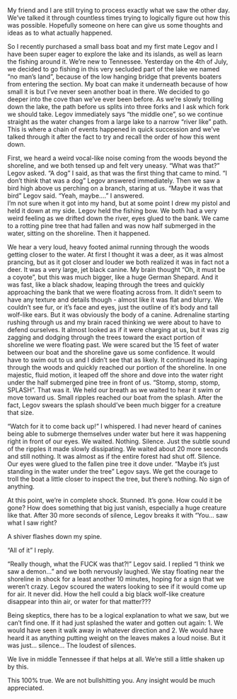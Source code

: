 My friend and I are still trying to process exactly what we saw the other day. We’ve talked it through countless times trying to logically figure out how this was possible. Hopefully someone on here can give us some thoughts and ideas as to what actually happened. 

So I recently purchased a small bass boat and my first mate Legov and I have been super eager to explore the lake and its islands, as well as learn the fishing around it. We’re new to Tennessee. Yesterday on the 4th of July, we decided to go fishing in this very secluded part of the lake we named “no man’s land”, because of the low hanging bridge that prevents boaters from entering the section. My boat can make it underneath because of how small it is but I’ve never seen another boat in there. We decided to go deeper into the cove than we’ve ever been before. As we’re slowly trolling down the lake, the path before us splits into three forks and I ask which fork we should take. Legov immediately says “the middle one”, so we continue straight as the water changes from a large lake to a narrow “river like” path.  
This is where a chain of events happened in quick succession and we’ve talked through it after the fact to try and recall the order of how this went down.  

First, we heard a weird vocal-like noise coming from the woods beyond the shoreline, and we both tensed up and felt very uneasy. “What was that?” Legov asked.  “A dog” I said, as that was the first thing that came to mind. “I don’t think that was a dog” Legov answered immediately. Then we saw a bird high above us perching on a branch, staring at us. “Maybe it was that bird” Legov said. “Yeah, maybe….” I answered.  
I’m not sure when it got into my hand, but at some point I drew my pistol and held it down at my side.  Legov held the fishing bow. We both had a very weird feeling as we drifted down the river, eyes glued to the bank. We came to a rotting pine tree that had fallen and was now half submerged in the water, sitting on the shoreline. Then it happened.

We hear a very loud, heavy footed animal running through the woods getting closer to the water. At first I thought it was a deer, as it was almost prancing, but as it got closer and louder we both realized it was in fact not a deer. It was a very large, jet black canine. My brain thought “Oh, it must be a coyote”, but this was much bigger, like a huge German Shepard. And it was fast, like a black shadow, leaping through the trees and quickly approaching the bank that we were floating across from. It didn’t seem to have any texture and details though - almost like it was flat and blurry. We couldn’t see fur, or it’s face and eyes, just the outline of it’s body and tall wolf-like ears. But it was obviously the body of a canine.
Adrenaline starting rushing through us and my brain raced thinking we were about to have to defend ourselves. It almost looked as if it were charging at us, but it was zig zagging and dodging through the trees toward the exact portion of shoreline we were floating past. We were scared but the 15 feet of water between our boat and the shoreline gave us some confidence. It would have to swim out to us and I didn’t see that as likely. It continued its leaping through the woods and quickly reached our portion of the shoreline. In one majestic, fluid motion, it leaped off the shore and dove into the water right under the half submerged pine tree in front of us.  “Stomp, stomp, stomp, SPLASH”. That was it. We held our breath as we waited to hear it swim or move toward us. Small ripples reached our boat from the splash. After the fact, Legov swears the splash should’ve been much bigger for a creature that size.

“Watch for it to come back up!”  I whispered. I had never heard of canines being able to submerge themselves under water but here it was happening right in front of our eyes. We waited. Nothing. Silence. Just the subtle sound of the ripples it made slowly dissipating. We waited about 20 more seconds and still nothing. It was almost as if the entire forest had shut off. Silence.
Our eyes were glued to the fallen pine tree it dove under. “Maybe it’s just standing in the water under the tree” Legov says. We get the courage to troll the boat a little closer to inspect the tree, but there’s nothing. No sign of anything.  

At this point, we’re in complete shock. Stunned. It’s gone. How could it be gone? How does something that big just vanish, especially a huge creature like that. After 30 more seconds of silence, Legov breaks it with “You… saw what I saw right? 

A shiver flashes down my spine.  

“All of it” I reply. 

“Really though, what the FUCK was that?!” Legov said. I replied “I think we saw a demon…” and we both nervously laughed. We stay floating near the shoreline in shock for a least another 10 minutes, hoping for a sign that we weren’t crazy. Legov scoured the waters looking to see if it would come up for air. It never did. How the hell could a big black wolf-like creature disappear into thin air, or water for that matter???

Being skeptics, there has to be a logical explanation to what we saw, but we can’t find one. If it had just splashed the water and gotten out again: 1. We would have seen it walk away in whatever direction and 2. We would have heard it as anything putting weight on the leaves makes a loud noise. But it was just… silence… The loudest of silences.  

We live in middle Tennessee if that helps at all.
We’re still a little shaken up by this. 

This 100% true. We are not bullshitting you. Any insight would be much appreciated.